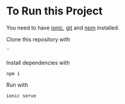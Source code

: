 # To Run this Project
You need to have [ionic](), [git]() and [npm]() installed.

Clone this repository with 

``

Install dependencies with

`npm i`

Run with

`ionic serve`
